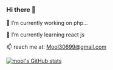 ### Hi there 👋


 🔭 I’m currently working on php...
 
 🌱 I’m currently learning react js
 
 📫 reach me at: Mool30699@gmail.com
 <!--
**mool-singh/mool-singh** is a ✨ _special_ ✨ repository because its `README.md` (this file) appears on your GitHub profile.
- 👯 I’m looking to collaborate on ...
- 🤔 I’m looking for help with ...
- 💬 Ask me about ...
- 😄 Pronouns: ...
- ⚡ Fun fact: ...
-->

[![mool's GitHub stats](https://github-readme-stats.vercel.app/api?username=mool-singh&show_icons=true&theme=dark)](https://github.com/anuraghazra/github-readme-stats)


